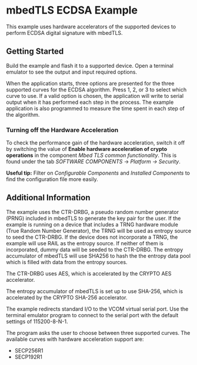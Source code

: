 #  mbedTLS ECDSA Example



 This example uses hardware accelerators of the supported devices to perform ECDSA digital signature
 with mbedTLS. 



##  Getting Started



 Build the example and flash it to a supported device. Open a terminal emulator to see the output
 and input required options.


 When the application starts, three options are presented for the three supported curves
 for the ECDSA algorithm. Press 1, 2, or 3 to select
 which curve to use. If a valid option is chosen, the application will write to serial output when it has
 performed each step in the process. The example application is also programmed to measure the time spent
 in each step of the algorithm.


### Turning off the Hardware Acceleration


 To check the performance gain of the hardware acceleration, switch it off by
 switching the value of **Enable hardware acceleration of crypto operations** in the component *Mbed TLS
 common functionality*. This is found under the tab *SOFTWARE COMPONENTS* → *Platform
 → Security*. 


 **Useful tip:** Filter on *Configurable Components* and *Installed Components* to
 find the configuration file more easily. 



## Additional Information



 The example uses the CTR-DRBG, a pseudo random number generator (PRNG) included in mbedTLS to generate the
 key pair for the user. If the example is running on a device that includes a TRNG hardware module (True Random
 Number Generator), the TRNG will be used as entropy source to seed the CTR-DRBG. If the device does not incorporate a TRNG, the example will use RAIL as the entropy source. If neither of them is incorporated, dummy data will be seeded to the CTR-DRBG.
 The entropy accumulator of mbedTLS will use SHA256 to hash the the entropy data pool which is filled with data from the entropy
 sources.


 The CTR-DRBG uses AES, which is accelerated by the CRYPTO AES accelerator.


 The entropy accumulator of mbedTLS is set up to use SHA-256, which is accelerated by the
 CRYPTO SHA-256 accelerator.


 The example redirects standard I/O to the VCOM virtual serial port. Use the
 terminal emulator program to connect to the serial port with the default settings of 115200-8-N-1.


 The program asks the user to choose between three supported curves. The available
 curves with hardware acceleration support are:


* SECP256R1
* SECP192R1




